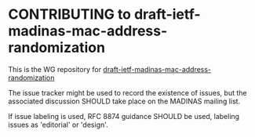 # CONTRIBUTING to draft-ietf-madinas-mac-address-randomization

This is the WG repository for [draft-ietf-madinas-mac-address-randomization](https://datatracker.ietf.org/doc/draft-ietf-madinas-mac-address-randomization/)

The issue tracker might be used to record the existence of issues, but the associated discussion SHOULD take place on the MADINAS mailing list.

If issue labeling is used, RFC 8874 guidance SHOULD be used, labeling issues as 'editorial' or 'design'.
